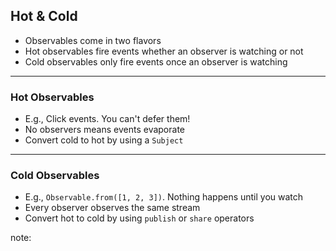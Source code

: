 ##  Hot &amp; Cold

* Observables come in two flavors <!-- .element: class="fragment" -->
* Hot observables fire events whether an observer is watching or not <!-- .element: class="fragment" -->
* Cold observables only fire events once an observer is watching <!-- .element: class="fragment" -->

---

### Hot Observables

* E.g., Click events. You can't defer them! <!-- .element: class="fragment" -->
* No observers means events evaporate <!-- .element: class="fragment" -->
* Convert cold to hot by using a <!-- .element: class="fragment" --> `Subject`

---

### Cold Observables

* E.g., <!-- .element: class="fragment" --> `Observable.from([1, 2, 3])`. Nothing happens until you watch
* Every observer observes the same stream <!-- .element: class="fragment" -->
* Convert hot to cold by using <!-- .element: class="fragment" --> `publish` or `share` operators

note:
